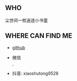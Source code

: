 

## WHO

尘世间一枚迷途小书童


## WHERE CAN FIND ME

* [github](https://github.com/kyrin28)

* 微信

    <img src="https://tva1.sinaimg.cn/large/00831rSTly1gdd6je5pzkj30sa0sctcg.jpg" style="zoom:25%;" />

* 抖音: xiaoshutong9528



